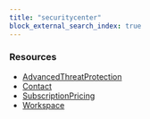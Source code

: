 ```yaml
---
title: "securitycenter"
block_external_search_index: true
---
```


<!-- WARNING: this file was generated by Pulumi Docs Generator. -->
<!-- Do not edit by hand unless you're certain you know what you are doing! -->

<style>
  table td p { margin-top: 0; margin-bottom: 0; }
</style>

<h3>Resources</h3>
<ul class="api">
    <li><a href="advancedthreatprotection"><span class="symbol resource"></span>AdvancedThreatProtection</a></li>
    <li><a href="contact"><span class="symbol resource"></span>Contact</a></li>
    <li><a href="subscriptionpricing"><span class="symbol resource"></span>SubscriptionPricing</a></li>
    <li><a href="workspace"><span class="symbol resource"></span>Workspace</a></li>
</ul>

